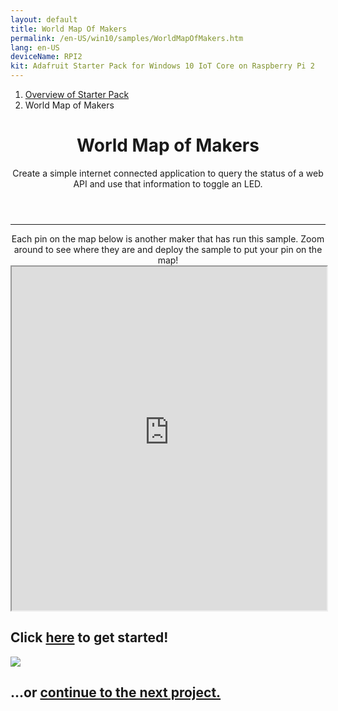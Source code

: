 ```yaml
---
layout: default
title: World Map Of Makers
permalink: /en-US/win10/samples/WorldMapOfMakers.htm
lang: en-US
deviceName: RPI2
kit: Adafruit Starter Pack for Windows 10 IoT Core on Raspberry Pi 2
---
```


<div class="row">
  <div class="col-xs-24">
    <ol class="breadcrumb">
      <li><a href="{{site.baseurl}}/{{page.lang}}/AdafruitMakerKit.htm">Overview of Starter Pack</a></li>
      <li class="active">World Map of Makers</li>
    </ol>
    <header class="page-title-header">
      <h1 class="page-title">World Map of Makers</h1>
      <div class="page-subtitle">Create a simple internet connected application to query the status of a web API and use that information to toggle an LED.</div>
    </header>
  </div>
</div>

<hr/>

<div class="row">
  <div class="col-xs-24">
    <center>
      Each pin on the map below is another maker that has run this sample. Zoom around to see where they are and deploy the sample to put your pin on the map!
    </center>
  </div>
</div>

<iframe class="maker-kit" src="https://adafruitsample.azurewebsites.net/cardViewer?lesson=201" width="100%" height="550px" scrolling="no"></iframe>

<div class="row projectRow">
  <div class="col-md-6 col-sm-12">
    <h2 class="text-center thin-header">Click <a target="_blank" href="https://www.hackster.io/windows-iot/internet-connected-led">here</a> to get started!</h2>
  </div>
  <div class="col-md-6 col-sm-12">
    <img src="{{site.baseurl}}/Resources/images/AdafruitStarterPack/WebBlinkyNoMap.jpg">
  </div>
</div>
<div class="row lineTop">
  <div class="col-md-6 col-md-offset-6 col-sm-12 text-right">
    <h2 class="thin-header">...or <a href="{{site.baseurl}}/{{page.lang}}/win10/samples/BrightOrNot.htm"> continue to the next project.</a></h2>
  </div>
</div>
